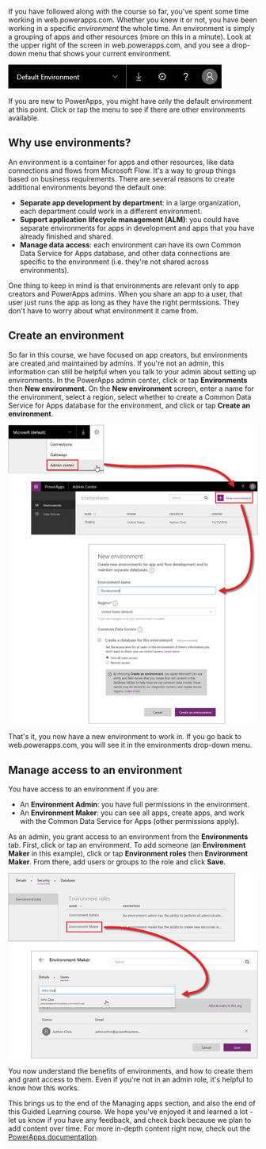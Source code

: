 If you have followed along with the course so far, you've spent some time working in web.powerapps.com. Whether you knew it or not, you have been working in a specific *environment* the whole time. An environment is simply a grouping of apps and other resources (more on this in a minute). Look at the upper right of the screen in web.powerapps.com, and you see a drop-down menu that shows your current environment.

![Environment picker](./media/learning-manage-environments/environment-picker.png)

If you are new to PowerApps, you might have only the default environment at this point. Click or tap the menu to see if there are other environments available.

## Why use environments?
An environment is a container for apps and other resources, like data connections and flows from Microsoft Flow. It's a way to group things based on business requirements. There are several reasons to create additional environments beyond the default one:

* **Separate app development by department**: in a large organization, each department could work in a different environment.
* **Support application lifecycle management (ALM)**: you could have separate environments for apps in development and apps that you have already finished and shared.
* **Manage data access**: each environment can have its own Common Data Service for Apps database, and other data connections are specific to the environment (i.e. they're not shared across environments).

One thing to keep in mind is that environments are relevant only to app creators and PowerApps admins. When you share an app to a user, that user just runs the app as long as they have the right permissions. They don't have to worry about what environment it came from.

## Create an environment
So far in this course, we have focused on app creators, but environments are created and maintained by admins. If you're not an admin, this information can still be helpful when you talk to your admin about setting up environments. In the PowerApps admin center, click or tap **Environments** then **New environment**. On the **New environment** screen, enter a name for the environment, select a region, select whether to create a Common Data Service for Apps database for the environment, and click or tap **Create an environment**.

![Create an environment](./media/learning-manage-environments/create-environment.png)

That's it, you now have a new environment to work in. If you go back to web.powerapps.com, you will see it in the environments drop-down menu.

## Manage access to an environment
You have access to an environment if you are:

* An **Environment Admin**: you have full permissions in the environment.
* An **Environment Maker**: you can see all apps, create apps, and work with the Common Data Service for Apps (other permissions apply).

As an admin, you grant access to an environment from the **Environments** tab. First, click or tap an environment. To add someone (an **Environment Maker** in this example), click or tap **Environment roles** then **Environment Maker**. From there, add users or groups to the role and click **Save**.

![Manage environment access](./media/learning-manage-environments/environment-access.png)

You now understand the benefits of environments, and how to create them and grant access to them. Even if you're not in an admin role, it's helpful to know how this works. 

This brings us to the end of the Managing apps section, and also the end of this Guided Learning course. We hope you've enjoyed it and learned a lot - let us know if you have any feedback, and check back because we plan to add content over time. For more in-depth content right now, check out the [PowerApps documentation](https://docs.microsoft.com/powerapps/). 

